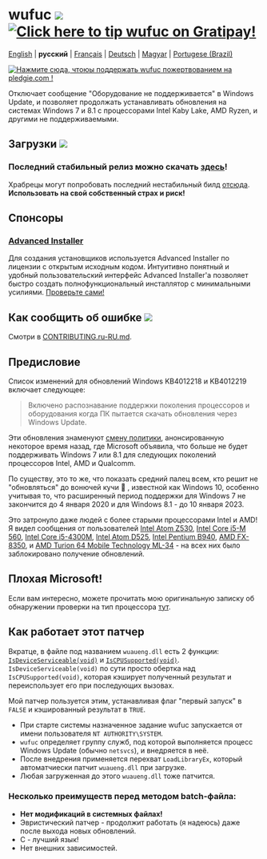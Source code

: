 # wufuc [![](https://ci.appveyor.com/api/projects/status/0s2unkpokttyslf0?svg=true)](https://ci.appveyor.com/project/zeffy/wufuc) [![Click here to tip wufuc on Gratipay!](https://img.shields.io/gratipay/team/wufuc.svg)](https://gratipay.com/wufuc/)

[English](README.md) | **русский** | [Français](README.fr-FR.md) | [Deutsch](README.de-DE.md) | [Magyar](README.hu-HU.md) | [Portugese (Brazil)](README.pt-BR.md)

[![Нажмите сюда, чтоюы поддержать wufuc пожертвованием на pledgie.com !](https://pledgie.com/campaigns/34055.png)](https://pledgie.com/campaigns/34055)

Отключает сообщение "Оборудование не поддерживается" в Windows Update, и позволяет продолжать устанавливать обновления на системах Windows 7 и 8.1 с процессорами Intel Kaby Lake, AMD Ryzen, и другими не поддерживаемыми.

## Загрузки [![](https://img.shields.io/github/downloads/zeffy/wufuc/total.svg)](../../releases)

### Последний стабильный релиз можно скачать [здесь](../../releases/latest)!

Храбрецы могут попробовать последний нестабильный билд [отсюда](https://ci.appveyor.com/project/zeffy/wufuc). **Использовать на свой собственный страх и риск!**

## Спонсоры

### [Advanced Installer](http://www.advancedinstaller.com/)

Для создания установщиков используется Advanced Installer по лицензии с открытым исходным кодом. Интуитивно понятный и удобный пользовательский интерфейс Advanced Installer'a позволяет быстро создать полнофункциональный инсталлятор с минимальными усилиями. [Проверьте сами!](http://www.advancedinstaller.com/) 

## Как сообщить об ошибке [![](https://isitmaintained.com/badge/resolution/zeffy/wufuc.svg)](https://isitmaintained.com/project/zeffy/wufuc)

Смотри в [CONTRIBUTING.ru-RU.md](CONTRIBUTING.ru-RU.md).

## Предисловие

Список изменений для обновлений Windows KB4012218 и KB4012219 включает следующее:

> Включено распознавание поддержки поколения процессоров и оборудования когда ПК пытается скачать обновления через Windows Update.

Эти обновления знаменуют [смену политики](https://blogs.windows.com/windowsexperience/2016/01/15/windows-10-embracing-silicon-innovation/), анонсированную некоторое время назад, где Microsoft объявила, что больше не будет поддерживать Windows 7 или 8.1 для следующих поколений процессоров Intel, AMD и Qualcomm.

По существу, это то же, что показать средний палец всем, кто решит не "обновляться" до вонючей кучи :shit: , известной как Windows 10, особенно учитывая то, что расширенный период поддержки для Windows 7 не закончится до 4 января 2020 и для Windows 8.1 - до 10 января 2023.

Это затронуло даже людей с более старыми процессорами Intel и AMD! Я видел сообщения от пользователей [Intel Atom Z530](../../issues/7), [Intel Core i5-M 560](../../issues/23), [Intel Core i5-4300M](../../issues/24), [Intel Atom D525](../../issues/34), [Intel Pentium B940](../../issues/63), [AMD FX-8350](../../issues/32), и [AMD Turion 64 Mobile Technology ML-34](../../issues/80) - на всех них было заблокировано получение обновлений.

## Плохая Microsoft!

Если вам интересно, можете прочитать мою оригинальную записку об обнаружении проверки на тип процессора [тут](../../tree/old-kb4012218-19).

## Как работает этот патчер

Вкратце, в файле под названием `wuaueng.dll` есть 2 функции: [`IsDeviceServiceable(void)`](https://gist.github.com/zeffy/e5ec266952932bc905eb0cbc6ed72185) и [`IsCPUSupported(void)`](https://gist.github.com/zeffy/1a8f8984d2bec97ae24af63a76278694). `IsDeviceServiceable(void)` по сути просто обертка над `IsCPUSupported(void)`, которая кэширует полученный результат и переиспользует его при последующих вызовах. 

Мой патчер пользуется этим, устанавливая флаг "первый запуск" в `FALSE` и кэшированный результат в `TRUE`.

- При старте системы назначенное задание wufuc запускается от имени пользователя `NT AUTHORITY\SYSTEM`.
- `wufuc` определяет группу служб, под которой выполняется процесс Windows Update (обычно `netsvcs`), и внедряется в неё.
- После внедрения применяется перехват `LoadLibraryEx`, который автоматчиески патчит `wuaueng.dll` при загрузке.
- Любая загруженная до этого `wuaueng.dll` тоже патчится.

### Несколько преимуществ перед методом batch-файла:

- **Нет модификаций в системных файлах!**
- Эвристический патчер - продолжит работать (я надеюсь) даже после выхода новых обновлений.
- C - лучший язык!
- Нет внешних зависимостей.
